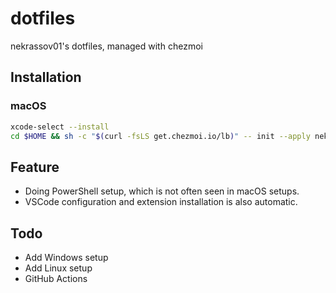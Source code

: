 # dotfiles

nekrassov01's dotfiles, managed with chezmoi

## Installation

### macOS

```sh
xcode-select --install
cd $HOME && sh -c "$(curl -fsLS get.chezmoi.io/lb)" -- init --apply nekrassov01
```

## Feature

- Doing PowerShell setup, which is not often seen in macOS setups.
- VSCode configuration and extension installation is also automatic.

## Todo

- Add Windows setup
- Add Linux setup
- GitHub Actions
